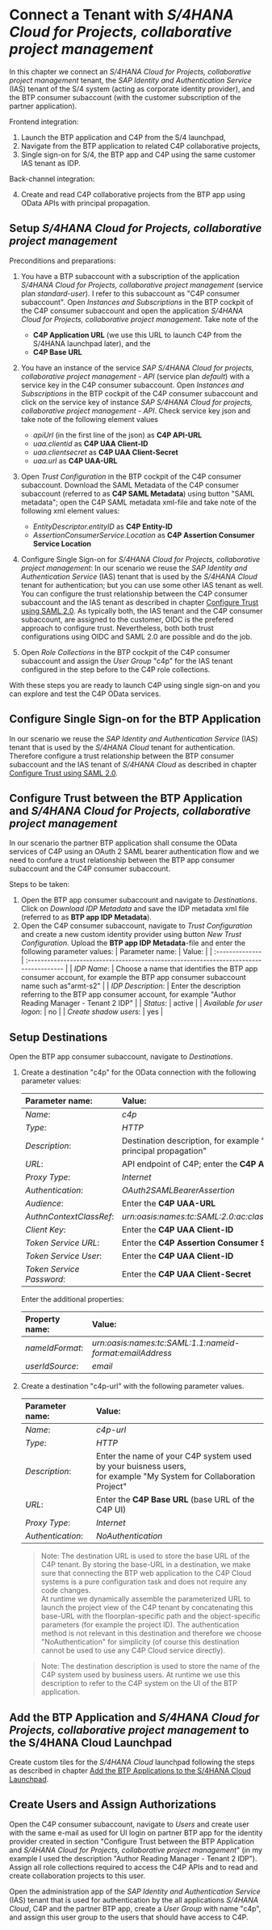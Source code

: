 # Connect a Tenant with *S/4HANA Cloud for Projects, collaborative project management*

In this chapter we connect an *S/4HANA Cloud for Projects, collaborative project management* tenant, the *SAP Identity and Authentication Service* (IAS) tenant of the S/4 system (acting as corporate identity provider), and the BTP consumer subaccount (with the customer subscription of the partner application).

Frontend integration:

1.  Launch the BTP application and C4P from the S/4 launchpad,
2.  Navigate from the BTP application to related C4P collaborative projects,
3.  Single sign-on for S/4, the BTP app and C4P using the same customer IAS tenant as IDP.

Back-channel integration:

4.  Create and read C4P collaborative projects from the BTP app using OData APIs with principal propagation.


## Setup *S/4HANA Cloud for Projects, collaborative project management*

Preconditions and preparations:

1. You have a BTP subaccount with a subscription of the application *S/4HANA Cloud for Projects, collaborative project management* (service plan *standard-user*). I refer to this subaccount as "C4P consumer subaccount". 
Open *Instances and Subscriptions* in the BTP cockpit of the C4P consumer subaccount and open the application *S/4HANA Cloud for Projects, collaborative project management*. Take note of the 
    - **C4P Application URL** (we use this URL to launch C4P from the S/4HANA launchpad later), and the 
    - **C4P Base URL**

2. You have an instance of the service *SAP S/4HANA Cloud for projects, collaborative project management - API* (service plan *default*) with a service key in the C4P consumer subaccount.
Open *Instances and Subscriptions* in the BTP cockpit of the C4P consumer subaccount and click on the service key of instance *SAP S/4HANA Cloud for projects, collaborative project management - API*. Check service key json and take note of the following element values
    - *apiUrl* (in the first line of the json) as **C4P API-URL**
    - *uaa.clientid* as **C4P UAA Client-ID**
    - *uaa.clientsecret* as **C4P UAA Client-Secret**
    - *uaa.url* as **C4P UAA-URL**

3. Open *Trust Configuration* in the BTP cockpit of the C4P consumer subaccount. Download the SAML Metadata of the C4P consumer subaccount (referred to as **C4P SAML Metadata**) using button "SAML metadata"; open the C4P SAML metadata xml-file and take note of the following xml element values: 
    - *EntityDescriptor.entityID* as **C4P Entity-ID** 
    - *AssertionConsumerService.Location* as **C4P Assertion Consumer Service Location**

4. Configure Single Sign-on for *S/4HANA Cloud for Projects, collaborative project management*:
In our scenario we reuse the *SAP Identity and Authentication Service* (IAS) tenant that is used by the *S/4HANA Cloud* tenant for authentication; but you can use some other IAS tenant as well.  
You can configure the trust relationship between the C4P consumer subaccount and the IAS tenant as described in chapter [Configure Trust using SAML 2.0](45-Multi-Tenancy-Provisioning.md). As typically both, the IAS tenant and the C4P consumer subaccount, are assigned to the customer, OIDC is the prefered approach to configure trust. Nevertheless, both both trust configurations using OIDC and SAML 2.0 are possible and do the job.

5. Open *Role Collections* in the BTP cockpit of the C4P consumer subaccount and assign the *User Group* "c4p" for the IAS tenant configured in the step before to the C4P role collections.

With these steps you are ready to launch C4P using single sign-on and you can explore and test the C4P OData services.


## Configure Single Sign-on for the BTP Application

In our scenario we reuse the *SAP Identity and Authentication Service* (IAS) tenant that is used by the *S/4HANA Cloud* tenant for authentication.  
Therefore configure a trust relationship between the BTP consumer subaccount and the IAS tenant of *S/4HANA Cloud* as described in chapter [Configure Trust using SAML 2.0](45-Multi-Tenancy-Provisioning.md#configure-trust-using-saml-20).


## Configure Trust between the BTP Application and *S/4HANA Cloud for Projects, collaborative project management*

In our scenario the partner BTP application shall consume the OData services of C4P using an OAuth 2 SAML bearer authentication flow and we need to confure a trust relationship between the BTP app consumer subaccount and the C4P consumer subaccount.

Steps to be taken:
1. Open the BTP app consumer subaccount and navigate to *Destinations*. Click on *Download IDP Metadata* and save the IDP metadata xml file (referred to as **BTP app IDP Metadata**).
2. Open the C4P consumer subaccount, navigate to *Trust Configuration* and create a new custom identity provider using button *New Trust Configuration*. Upload the **BTP app IDP Metadata**-file and enter the following parameter values:
    | Parameter name: | Value:                                                                                 |
    | :-------------- | :------------------------------------------------------------------------------------- |
    | *IDP Name*:     | Choose a name that identifies the BTP app consumer account, for example the BTP app consumer subaccount name such as"armt-s2" |
    | *IDP Description*: | Enter the description referring to the BTP app consumer account, for example "Author Reading Manager - Tenant 2 IDP" |
    | *Status*:                   | active |
    | *Available for user logon*: | no     |
    | *Create shadow users*:      | yes    |

## Setup Destinations 

Open the BTP app consumer subaccount, navigate to *Destinations*. 

1. Create a destination "c4p" for the OData connection with the following parameter values:

    | Parameter name:           | Value:                                                                        |
    | :------------------------ | :---------------------------------------------------------------------------- |
    | *Name*:                   | *c4p*                                                                         |
    | *Type*:                   | *HTTP*                                                                        |
    | *Description*:            | Destination description, for example "C4P XXXXXX with principal propagation"  |
    | *URL*:                    | API endpoint of C4P; enter the **C4P API-URL**                                |
    | *Proxy Type*:             | *Internet*                                                                    |
    | *Authentication*:         | *OAuth2SAMLBearerAssertion*                                                   |
    | *Audience*:               | Enter the **C4P UAA-URL**                                                     |
    | *AuthnContextClassRef*:   | *urn:oasis:names:tc:SAML:2.0:ac:classes:PreviousSession*                      |
    | *Client Key*:             | Enter the **C4P UAA Client-ID**                                               |
    | *Token Service URL*:      | Enter the **C4P Assertion Consumer Service Location**                         |
    | *Token Service User*:     | Enter the **C4P UAA Client-ID**                                               |
    | *Token Service Password*: | Enter the **C4P UAA Client-Secret**                                           |

    Enter the additional properties:
    
    | Property name:  | Value:                                                          |
    | :-------------- | :-------------------------------------------------------------- |
    | *nameIdFormat*: | *urn:oasis:names:tc:SAML:1.1:nameid-format:emailAddress*        |
    | *userIdSource*: | *email*                                                         |

2. Create a destination "c4p-url" with the following parameter values. 

    | Parameter name:   | Value:                                                                                  |
    | :---------------- | :-------------------------------------------------------------------------------------- |
    | *Name*:           | *c4p-url*                                                                               |
    | *Type*:           | *HTTP*                                                                                  |
    | *Description*:    | Enter the name of your C4P system used by your buisness users, <br> for example "My System for Collaboration Project" |
    | *URL*:            | Enter the **C4P Base URL** (base URL of the C4P UI)                                     |
    | *Proxy Type*:     | *Internet*                                                                              |
    | *Authentication*: | *NoAuthentication*                                                                      |

    > Note: The destination URL is used to store the base URL of the C4P tenant. By storing the base-URL in a destination, we make sure that connecting the BTP web application to the C4P Cloud systems is a pure configuration task and does not require any code changes. <br> At runtime we dynamically assemble the parameterized URL to launch the project view of the C4P tenant by concatenating this base-URL with the floorplan-specific path and the object-specific parameters (for example the project ID). The authentication method is not relevant in this destination and therefore we choose "NoAuthentication" for simplicity (of course this destination cannot be used to use any C4P Cloud service directly).

    > Note: The destination description is used to store the name of the C4P system used by business users. At runtime we use this description to refer to the C4P system on the UI of the BTP application.


## Add the BTP Application and *S/4HANA Cloud for Projects, collaborative project management* to the S/4HANA Cloud Launchpad

Create custom tiles for the *S/4HANA Cloud* launchpad following the steps as described in chapter [Add the BTP Applications to the S/4HANA Cloud Launchpad](52-Multi-Tenancy-Provisioning-Connect-S4HC.md#add-the-btp-applications-to-the-s4hana-cloud-launchpad). 


## Create Users and Assign Authorizations

Open the C4P consumer subaccount, navigate to *Users* and create user with the same e-mail as used for UI login on partner BTP app for the identity provider created in section "Configure Trust between the BTP Application and *S/4HANA Cloud for Projects, collaborative project management*" (in my example I used the description "Author Reading Manager - Tenant 2 IDP"). Assign all role collections required to access the C4P APIs and to read and create collaboration projects to this user.

Open the administration app of the *SAP Identity and Authentication Service* (IAS) tenant that is used for authentication by the all applications *S/4HANA Cloud*, C4P and the partner BTP app, create a *User Group* with name "c4p", and assign this user group to the users that should have access to C4P.

